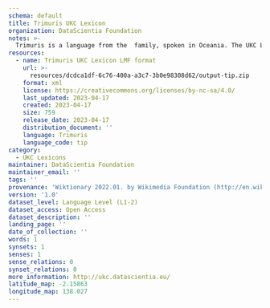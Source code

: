 ```yaml
---
schema: default
title: Trimuris UKC Lexicon
organization: DataScientia Foundation
notes: >-
  Trimuris is a language from the  family, spoken in Oceania. The UKC Lexicon of Trimuris is represented as a lexico-semantic network. It consists of words, word senses, synsets, as well as sense-level and synset-level relationships.
resources:
  - name: Trimuris UKC Lexicon LMF format
    url: >-
      resources/dcdca1df-6c76-400a-a3c7-3b0e98308d62/output-tip.zip
    format: xml
    license: https://creativecommons.org/licenses/by-nc-sa/4.0/
    last_updated: 2023-04-17
    created: 2023-04-17
    size: 759
    release_date: 2023-04-17
    distribution_document: ''
    language: Trimuris
    language_code: tip
category:
  - UKC Lexicons
maintainer: DataScientia Foundation
maintainer_email: ''
tags: ''
provenance: 'Wiktionary 2022.01. by Wikimedia Foundation (http://en.wiktionary.org); Princeton WordNet 2.1 by Princeton University (https://wordnet.princeton.edu)'
version: '1.0'
dataset_level: Language Level (L1-2)
dataset_access: Open Access
dataset_description: ''
landing_page: ''
date_of_collection: ''
words: 1
synsets: 1
senses: 1
sense_relations: 0
synset_relations: 0
more_information: http://ukc.datascientia.eu/
latitude_map: -2.15863
longitude_map: 138.027
---
```


